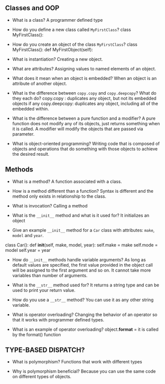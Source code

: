 ## Classes and OOP

- What is a class?
    A programmer defined type

- How do you define a new class called `MyFirstClass`?
    class MyFirstClass():

- How do you create an object of the class `MyFirstClass`?
    class MyFirstClass():
        def MyFirstObject(self):

- What is instantiation?
    Creating a new object.

- What are attributes?
    Assigning values to named elements of an object.

- What does it mean when an object is embedded?
    When an object is an attribute of another object.

- What is the difference between `copy.copy` and `copy.deepcopy`?
What do they each do?
    copy.copy : duplicates any object, but not its embedded objects if any
    copy.deepcopy: duplicates any object, including all of the embedded within.

- What is the difference between a pure function and a modifier?
    A pure function does not modify any of its objects, just returns something when it is called. A modifier will modify the objects that are passed via parameter.

- What is object-oriented programming?
    Writing code that is composed of objects and operations that do something with those objects to achieve the desired result.


## Methods

- What is a method?
    A function associated with a class.

- How is a method different than a function?
    Syntax is different and the method only exists in relationship to the class.

- What is invocation?
    Calling a method

- What is the `__init__` method and what is it used for?
    It initializes an object

- Give an example `__init__` method for a `Car` class with attributes:
`make`, `model` and `year`.

class Car():
    def __init__(self, make, model, year):
        self.make = make
        self.mode = model
        self.year = year

- How do `__init__` methods handle variable arguments?
    As long as default values are specified, the first value provided in the object call will be assigned to the first argument and so on. It cannot take more variables than number of arguments.

- What is the `__str__` method used for?
    It returns a string type and can be used to print your return value.

- How do you use a `__str__` method?
    You can use it as any other string variable.

- What is operator overloading?
    Changing the behavior of an operator so that it works with programmer defined types.

- What is an example of operator overloading?
    object.__format__ = it is called by the format() function


## TYPE-BASED DISPATCH?

- What is polymorphism?
    Functions that work with different types

- Why is polymorphism beneficial?
    Because you can use the same code on different types of objects.
